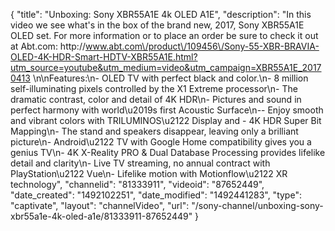 {
    "title": "Unboxing: Sony XBR55A1E 4k OLED A1E",
    "description": "In this video we see what's in the box of the brand new, 2017, Sony XBR55A1E OLED set.  For more information or to place an order be sure to check it out at Abt.com: http:\/\/www.abt.com\/product\/109456\/Sony-55-XBR-BRAVIA-OLED-4K-HDR-Smart-HDTV-XBR55A1E.html?utm_source=youtube&utm_medium=video&utm_campaign=XBR55A1E_20170413 \n\nFeatures:\n- OLED TV with perfect black and color.\n- 8 million self-illuminating pixels controlled by the X1 Extreme processor\n- The dramatic contrast, color and detail of 4K HDR\n- Pictures and sound in perfect harmony with world\u2019s first Acoustic Surface\n-- Enjoy smooth and vibrant colors with TRILUMINOS\u2122 Display and - 4K HDR Super Bit Mapping\n- The stand and speakers disappear, leaving only a brilliant picture\n- Android\u2122 TV with Google Home compatibility gives you a genius TV\n- 4K X-Reality PRO & Dual Database Processing provides lifelike detail and clarity\n- Live TV streaming, no annual contract with PlayStation\u2122 Vue\n- Lifelike motion with Motionflow\u2122 XR technology",
    "channelid": "81333911",
    "videoid": "87652449",
    "date_created": "1492102251",
    "date_modified": "1492441283",
    "type": "captivate",
    "layout": "channelVideo",
    "url": "\/sony-channel\/unboxing-sony-xbr55a1e-4k-oled-a1e\/81333911-87652449"
}